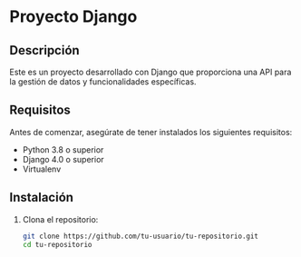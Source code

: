 # Proyecto Django

## Descripción
Este es un proyecto desarrollado con Django que proporciona una API para la gestión de datos y funcionalidades específicas.

## Requisitos
Antes de comenzar, asegúrate de tener instalados los siguientes requisitos:
- Python 3.8 o superior
- Django 4.0 o superior
- Virtualenv

## Instalación
1. Clona el repositorio:
   ```sh
   git clone https://github.com/tu-usuario/tu-repositorio.git
   cd tu-repositorio
